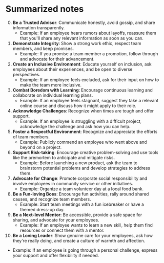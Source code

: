 # Summarized notes

0. **Be a Trusted Advisor**: Communicate honestly, avoid gossip, and share information transparently.
   - Example: If an employee hears rumors about layoffs, reassure them that you'll share any relevant information as soon as you can.
1. **Demonstrate Integrity**: Show a strong work ethic, respect team members, and keep promises.
   - Example: If you promise a team member a promotion, follow through and advocate for their advancement.
2. **Create an Inclusive Environment**: Educate yourself on inclusion, ask employees about their experiences, and be open to diverse perspectives.
   - Example: If an employee feels excluded, ask for their input on how to make the team more inclusive.
3. **Combat Boredom with Learning**: Encourage continuous learning and collaborate on individual learning plans.
   - Example: If an employee feels stagnant, suggest they take a relevant online course and discuss how it might apply to their role.
4. **Acknowledge Challenges**: Recognize when times are tough and offer support.
   - Example: If an employee is struggling with a difficult project, acknowledge the challenge and ask how you can help.
5. **Foster a Respectful Environment**: Recognize and appreciate the efforts of team members.
   - Example: Publicly commend an employee who went above and beyond on a project.
6. **Support Risk-taking**: Encourage creative problem-solving and use tools like the premortem to anticipate and mitigate risks.
   - Example: Before launching a new product, ask the team to brainstorm potential problems and develop strategies to address them.
7. **Advocate for Change**: Promote corporate social responsibility and involve employees in community service or other initiatives.
   - Example: Organize a team volunteer day at a local food bank.
8. **Be a Fun-loving Boss**: Encourage fun activities, rally around shared causes, and recognize team members.
   - Example: Start team meetings with a fun icebreaker or have a themed dress-up day.
9. **Be a Next-level Mentor**: Be accessible, provide a safe space for sharing, and advocate for your employees.
   - Example: If an employee wants to learn a new skill, help them find resources or connect them with a mentor.
10. **Be a Loving Leader**: Show genuine care for your employees, ask how they're really doing, and create a culture of warmth and affection.
   - Example: If an employee is going through a personal challenge, express your support and offer flexibility if needed.
